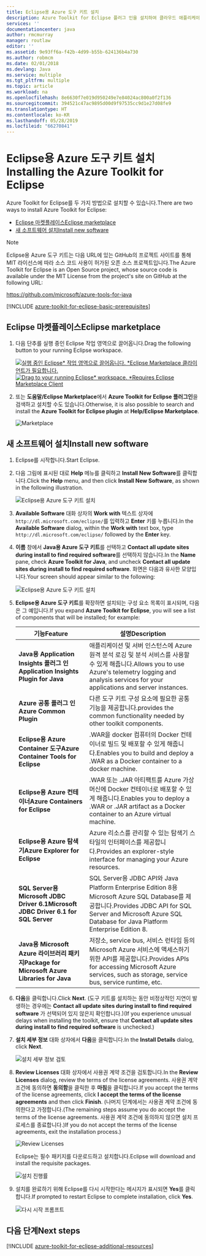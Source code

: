 ```yaml
---
title: Eclipse용 Azure 도구 키트 설치
description: Azure Toolkit for Eclipse 플러그 인을 설치하여 클라우드 애플리케이션을 만들어 Azure에 배포하는 방법에 대해 알아봅니다.
services: ''
documentationcenter: java
author: rmcmurray
manager: routlaw
editor: ''
ms.assetid: 9e93ff6a-f42b-4d99-b55b-624136b4a730
ms.author: robmcm
ms.date: 02/01/2018
ms.devlang: Java
ms.service: multiple
ms.tgt_pltfrm: multiple
ms.topic: article
ms.workload: na
ms.openlocfilehash: 8e6630f7e019d950249e7e84024ac800a0f2f136
ms.sourcegitcommit: 394521c47ac9895d00d9f97535cc9d1e27d08fe9
ms.translationtype: HT
ms.contentlocale: ko-KR
ms.lasthandoff: 05/28/2019
ms.locfileid: "66270841"
---
```

# <a name="installing-the-azure-toolkit-for-eclipse"></a><span data-ttu-id="1b24c-103">Eclipse용 Azure 도구 키트 설치</span><span class="sxs-lookup"><span data-stu-id="1b24c-103">Installing the Azure Toolkit for Eclipse</span></span>

<span data-ttu-id="1b24c-104">Azure Toolkit for Eclipse를 두 가지 방법으로 설치할 수 있습니다.</span><span class="sxs-lookup"><span data-stu-id="1b24c-104">There are two ways to install Azure Toolkit for Eclipse:</span></span>

  - [<span data-ttu-id="1b24c-105">Eclipse 마켓플레이스</span><span class="sxs-lookup"><span data-stu-id="1b24c-105">Eclipse marketplace</span></span>](#eclipse-marketplace)
  - [<span data-ttu-id="1b24c-106">새 소프트웨어 설치</span><span class="sxs-lookup"><span data-stu-id="1b24c-106">Install new software</span></span>](#install-new-software)

> [!NOTE] 
> 
> <span data-ttu-id="1b24c-107">Eclipse용 Azure 도구 키트는 다음 URL에 있는 GitHub의 프로젝트 사이트를 통해 MIT 라이선스에 따라 소스 코드 사용이 허가된 오픈 소스 프로젝트입니다.</span><span class="sxs-lookup"><span data-stu-id="1b24c-107">The Azure Toolkit for Eclipse is an Open Source project, whose source code is available under the MIT License from the project's site on GitHub at the following URL:</span></span> 
> 
> <https://github.com/microsoft/azure-tools-for-java> 
> 

[!INCLUDE [azure-toolkit-for-eclipse-basic-prerequisites](../includes/azure-toolkit-for-eclipse-basic-prerequisites.md)]

## <a name="eclipse-marketplace"></a><span data-ttu-id="1b24c-108">Eclipse 마켓플레이스</span><span class="sxs-lookup"><span data-stu-id="1b24c-108">Eclipse marketplace</span></span>

1. <span data-ttu-id="1b24c-109">다음 단추를 실행 중인 Eclipse 작업 영역으로 끌어옵니다.</span><span class="sxs-lookup"><span data-stu-id="1b24c-109">Drag the following button to your running Eclipse workspace.</span></span>

    <span data-ttu-id="1b24c-110">[![실행 중인 Eclipse* 작업 영역으로 끌어옵니다. *Eclipse Marketplace 클라이언트가 필요합니다.](https://marketplace.eclipse.org/sites/all/themes/solstice/public/images/marketplace/btn-install.png)](http://marketplace.eclipse.org/marketplace-client-intro?mpc_install=1919278 "실행 중인 Eclipse* 작업 영역으로 끌어옵니다. *Eclipse Marketplace 클라이언트가 필요합니다.")</span><span class="sxs-lookup"><span data-stu-id="1b24c-110">[![Drag to your running Eclipse* workspace. *Requires Eclipse Marketplace Client](https://marketplace.eclipse.org/sites/all/themes/solstice/public/images/marketplace/btn-install.png)](http://marketplace.eclipse.org/marketplace-client-intro?mpc_install=1919278 "Drag to your running Eclipse* workspace. *Requires Eclipse Marketplace Client")</span></span>

2. <span data-ttu-id="1b24c-111">또는 **도움말/Eclipse Marketplace**에서 **Azure Toolkit for Eclipse 플러그인**을 검색하고 설치할 수도 있습니다.</span><span class="sxs-lookup"><span data-stu-id="1b24c-111">Otherwise, it is also possible to search and install the **Azure Toolkit for Eclipse plugin** at **Help/Eclipse Marketplace**.</span></span>

    ![Marketplace](./media/azure-toolkit-for-eclipse-installation/marketplace.png)

## <a name="install-new-software"></a><span data-ttu-id="1b24c-113">새 소프트웨어 설치</span><span class="sxs-lookup"><span data-stu-id="1b24c-113">Install new software</span></span>

1. <span data-ttu-id="1b24c-114">Eclipse를 시작합니다.</span><span class="sxs-lookup"><span data-stu-id="1b24c-114">Start Eclipse.</span></span>

1. <span data-ttu-id="1b24c-115">다음 그림에 표시된 대로 **Help** 메뉴를 클릭하고 **Install New Software**를 클릭합니다.</span><span class="sxs-lookup"><span data-stu-id="1b24c-115">Click the **Help** menu, and then click **Install New Software**, as shown in the following illustration.</span></span>

   ![Eclipse용 Azure 도구 키트 설치][01]

1. <span data-ttu-id="1b24c-117">**Available Software** 대화 상자의 **Work with** 텍스트 상자에 `http://dl.microsoft.com/eclipse/`를 입력하고 **Enter** 키를 누릅니다.</span><span class="sxs-lookup"><span data-stu-id="1b24c-117">In the **Available Software** dialog, within the **Work with** text box, type `http://dl.microsoft.com/eclipse/` followed by the **Enter** key.</span></span>

1. <span data-ttu-id="1b24c-118">**이름** 창에서 **Java용 Azure 도구 키트**를 선택하고 **Contact all update sites during install to find required software**를 선택하지 않습니다.</span><span class="sxs-lookup"><span data-stu-id="1b24c-118">In the **Name** pane, check **Azure Toolkit for Java**, and uncheck **Contact all update sites during install to find required software**.</span></span> <span data-ttu-id="1b24c-119">화면은 다음과 유사한 모양입니다.</span><span class="sxs-lookup"><span data-stu-id="1b24c-119">Your screen should appear similar to the following:</span></span>

   ![Eclipse용 Azure 도구 키트 설치][02]

1. <span data-ttu-id="1b24c-121">**Eclipse용 Azure 도구 키트**를 확장하면 설치되는 구성 요소 목록이 표시되며, 다음은 그 예입니다.</span><span class="sxs-lookup"><span data-stu-id="1b24c-121">If you expand **Azure Toolkit for Eclipse**, you will see a list of components that will be installed; for example:</span></span>

   | <span data-ttu-id="1b24c-122">기능</span><span class="sxs-lookup"><span data-stu-id="1b24c-122">Feature</span></span> | <span data-ttu-id="1b24c-123">설명</span><span class="sxs-lookup"><span data-stu-id="1b24c-123">Description</span></span> | 
   |---|---| 
   | <span data-ttu-id="1b24c-124">**Java용 Application Insights 플러그 인**</span><span class="sxs-lookup"><span data-stu-id="1b24c-124">**Application Insights Plugin for Java**</span></span> | <span data-ttu-id="1b24c-125">애플리케이션 및 서버 인스턴스에 Azure 원격 분석 로깅 및 분석 서비스를 사용할 수 있게 해줍니다.</span><span class="sxs-lookup"><span data-stu-id="1b24c-125">Allows you to use Azure's telemetry logging and analysis services for your applications and server instances.</span></span> | 
   | <span data-ttu-id="1b24c-126">**Azure 공통 플러그 인**</span><span class="sxs-lookup"><span data-stu-id="1b24c-126">**Azure Common Plugin**</span></span> | <span data-ttu-id="1b24c-127">다른 도구 키트 구성 요소에 필요한 공통 기능을 제공합니다.</span><span class="sxs-lookup"><span data-stu-id="1b24c-127">provides the common functionality needed by other toolkit components.</span></span> | 
   | <span data-ttu-id="1b24c-128">**Eclipse용 Azure Container 도구**</span><span class="sxs-lookup"><span data-stu-id="1b24c-128">**Azure Container Tools for Eclipse**</span></span> | <span data-ttu-id="1b24c-129">.WAR을 docker 컴퓨터의 Docker 컨테이너로 빌드 및 배포할 수 있게 해줍니다.</span><span class="sxs-lookup"><span data-stu-id="1b24c-129">Enables you to build and deploy a .WAR as a Docker container to a docker machine.</span></span> | 
   | <span data-ttu-id="1b24c-130">**Eclipse용 Azure 컨테이너**</span><span class="sxs-lookup"><span data-stu-id="1b24c-130">**Azure Containers for Eclipse**</span></span> | <span data-ttu-id="1b24c-131">.WAR 또는 .JAR 아티팩트를 Azure 가상 머신에 Docker 컨테이너로 배포할 수 있게 해줍니다.</span><span class="sxs-lookup"><span data-stu-id="1b24c-131">Enables you to deploy a .WAR or .JAR artifact as a Docker container to an Azure virtual machine.</span></span> | 
   | <span data-ttu-id="1b24c-132">**Eclipse용 Azure 탐색기**</span><span class="sxs-lookup"><span data-stu-id="1b24c-132">**Azure Explorer for Eclipse**</span></span> | <span data-ttu-id="1b24c-133">Azure 리소스를 관리할 수 있는 탐색기 스타일의 인터페이스를 제공합니다.</span><span class="sxs-lookup"><span data-stu-id="1b24c-133">Provides an explorer-style interface for managing your Azure resources.</span></span> | 
   | <span data-ttu-id="1b24c-134">**SQL Server용 Microsoft JDBC Driver 6.1**</span><span class="sxs-lookup"><span data-stu-id="1b24c-134">**Microsoft JDBC Driver 6.1 for SQL Server**</span></span> | <span data-ttu-id="1b24c-135">SQL Server용 JDBC API와 Java Platform Enterprise Edition 8용 Microsoft Azure SQL Database를 제공합니다.</span><span class="sxs-lookup"><span data-stu-id="1b24c-135">Provides JDBC API for SQL Server and Microsoft Azure SQL Database for Java Platform Enterprise Edition 8.</span></span> | 
   | <span data-ttu-id="1b24c-136">**Java용 Microsoft Azure 라이브러리 패키지**</span><span class="sxs-lookup"><span data-stu-id="1b24c-136">**Package for Microsoft Azure Libraries for Java**</span></span> | <span data-ttu-id="1b24c-137">저장소, service bus, 서비스 런타임 등의 Microsoft Azure 서비스에 액세스하기 위한 API를 제공합니다.</span><span class="sxs-lookup"><span data-stu-id="1b24c-137">Provides APIs for accessing Microsoft Azure services, such as storage, service bus, service runtime, etc.</span></span> | 

1. <span data-ttu-id="1b24c-138">**다음**을 클릭합니다.</span><span class="sxs-lookup"><span data-stu-id="1b24c-138">Click **Next**.</span></span> <span data-ttu-id="1b24c-139">(도구 키트를 설치하는 동안 비정상적인 지연이 발생하는 경우에는 **Contact all update sites during install to find required software** 가 선택되어 있지 않은지 확인합니다.)</span><span class="sxs-lookup"><span data-stu-id="1b24c-139">(If you experience unusual delays when installing the toolkit, ensure that **Contact all update sites during install to find required software** is unchecked.)</span></span>

1. <span data-ttu-id="1b24c-140">**설치 세부 정보** 대화 상자에서 **다음**을 클릭합니다.</span><span class="sxs-lookup"><span data-stu-id="1b24c-140">In the **Install Details** dialog, click **Next**.</span></span>

   ![설치 세부 정보 검토][03]

1. <span data-ttu-id="1b24c-142">**Review Licenses** 대화 상자에서 사용권 계약 조건을 검토합니다.</span><span class="sxs-lookup"><span data-stu-id="1b24c-142">In the **Review Licenses** dialog, review the terms of the license agreements.</span></span> <span data-ttu-id="1b24c-143">사용권 계약 조건에 동의하면 **동의함**을 클릭한 후 **마침**을 클릭합니다.</span><span class="sxs-lookup"><span data-stu-id="1b24c-143">If you accept the terms of the license agreements, click **I accept the terms of the license agreements** and then click **Finish**.</span></span> <span data-ttu-id="1b24c-144">(나머지 단계에서는 사용권 계약 조건에 동의한다고 가정합니다.</span><span class="sxs-lookup"><span data-stu-id="1b24c-144">(The remaining steps assume you do accept the terms of the license agreements.</span></span> <span data-ttu-id="1b24c-145">사용권 계약 조건에 동의하지 않으면 설치 프로세스를 종료합니다.)</span><span class="sxs-lookup"><span data-stu-id="1b24c-145">If you do not accept the terms of the license agreements, exit the installation process.)</span></span>

   ![Review Licenses][04]

   <span data-ttu-id="1b24c-147">Eclipse는 필수 패키지를 다운로드하고 설치합니다.</span><span class="sxs-lookup"><span data-stu-id="1b24c-147">Eclipse will download and install the requisite packages.</span></span>

   ![설치 진행률][05]

1. <span data-ttu-id="1b24c-149">설치를 완료하기 위해 Eclipse를 다시 시작한다는 메시지가 표시되면 **Yes**를 클릭합니다.</span><span class="sxs-lookup"><span data-stu-id="1b24c-149">If prompted to restart Eclipse to complete installation, click **Yes**.</span></span>

   ![다시 시작 프롬프트][06]

## <a name="next-steps"></a><span data-ttu-id="1b24c-151">다음 단계</span><span class="sxs-lookup"><span data-stu-id="1b24c-151">Next steps</span></span>

[!INCLUDE [azure-toolkit-for-eclipse-additional-resources](../includes/azure-toolkit-for-eclipse-additional-resources.md)]

<!-- URL List -->

<!-- Legacy MSDN URL = https://msdn.microsoft.com/library/azure/hh690946.aspx -->

<!-- IMG List -->
[01]: media/azure-toolkit-for-eclipse-installation/eclipse-installation-01.png
[02]: media/azure-toolkit-for-eclipse-installation/eclipse-installation-02.png
[03]: media/azure-toolkit-for-eclipse-installation/eclipse-installation-03.png
[04]: media/azure-toolkit-for-eclipse-installation/eclipse-installation-04.png
[05]: media/azure-toolkit-for-eclipse-installation/eclipse-installation-05.png
[06]: media/azure-toolkit-for-eclipse-installation/eclipse-installation-06.png
